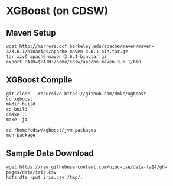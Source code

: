 # XGBoost (on CDSW)

## Maven Setup
```
wget http://mirrors.ocf.berkeley.edu/apache/maven/maven-3/3.6.1/binaries/apache-maven-3.6.1-bin.tar.gz
tar xzvf apache-maven-3.6.1-bin.tar.gz 
export PATH=$PATH:/home/cdsw/apache-maven-3.6.1/bin
```

## XGBoost Compile
```
git clone --recursive https://github.com/dmlc/xgboost
cd xgboost
mkdir build
cd build
cmake ..
make -j4

cd /home/cdsw/xgboost/jvm-packages
mvn package
```
## Sample Data Download
```
wget https://raw.githubusercontent.com/uiuc-cse/data-fa14/gh-pages/data/iris.csv
hdfs dfs -put iris.csv /tmp/.
```
